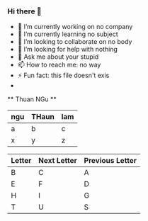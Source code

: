 ### Hi there 👋
- 🔭 I’m currently working on no company
- 🌱 I’m currently learning no subject
- 👯 I’m looking to collaborate on no body
- 🤔 I’m looking for help with nothing
- 💬 Ask me about your stupid
- 📫 How to reach me: no way
- ⚡ Fun fact: this file doesn't exis
- 
** Thuan NGu **

| ngu | THaun | lam |
|:--- | :---- | :-- |
|a|b|c|
|x|y|z|

| Letter | Next Letter | Previous Letter | 
| :----- | :---------- | :-------------- | 
| B      | C           | A               | 
| E      | F           | D               | 
| H      | I           | G               | 
| T      | U           | S               |
